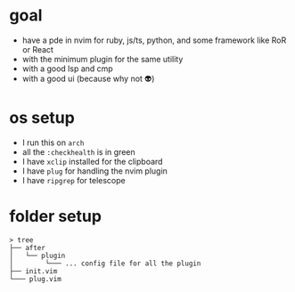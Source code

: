 # goal 
- have a pde in nvim for ruby, js/ts, python, and some framework like RoR or React
- with the minimum plugin for the same utility
- with a good lsp and cmp
- with a good ui (because why not 👽)

# os setup
- I run this on `arch`
- all the `:checkhealth` is in green
- I have `xclip` installed for the clipboard
- I have `plug` for handling the nvim plugin
- I have `ripgrep` for telescope

# folder setup
```
> tree
├── after
│   └── plugin
│        └─── ... config file for all the plugin
├── init.vim
└─── plug.vim
```

